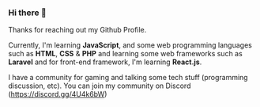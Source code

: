### Hi there 👋

Thanks for reaching out my Github Profile.

Currently, I'm learning **JavaScript**, and some web programming languages such as **HTML**, **CSS** & **PHP** and learning some web frameworks such as **Laravel** and for front-end framework, I'm learning
**React.js**.

I have a community for gaming and talking some tech stuff (programming discussion, etc). You can join my community on Discord (https://discord.gg/4U4k6bW)
